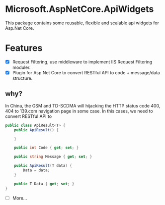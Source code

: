 # Microsoft.AspNetCore.ApiWidgets
This package contains some reusable, flexible and scalable api widgets for Asp.Net Core.

# Features
- [x] Request Filtering, use middleware to implement IIS Request Filtering moduler.
- [x] Plugin for Asp.Net Core to convert RESTful API to code + message/data structure.

## why?

In China, the GSM and TD-SCDMA will hijacking the HTTP status code 400, 404 to 139.com navigation page in some case. In this cases, we need to convert
RESTful API to

```C# 
public class ApiResult<T> {
	public ApiResult() {

	}

	public int Code { get; set; }

	public string Message { get; set; }

	public ApiResult(T data) {
		Data = data;
	}

	public T Data { get; set; }
}
```

- [ ] More...